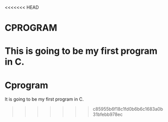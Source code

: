 <<<<<<< HEAD
# CPROGRAM
This is going to be my first program in C.
=======
# Cprogram
It is going to be my first program in C.
>>>>>>> c85955b6f18c1fd0b6b6c1683a0b31bfebb978ec

